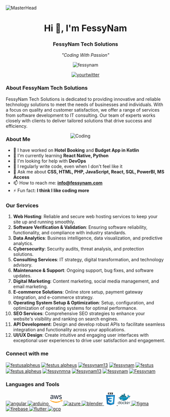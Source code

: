 ![MasterHead](https://devforum-uploads.s3.dualstack.us-east-2.amazonaws.com/uploads/original/4X/0/2/a/02a4b92048705c6530bc0c6a48d2cf9fcb6a74d9.gif)

<h1 align="center">Hi 👋, I'm FessyNam</h1>

<h3 align="center">FessyNam Tech Solutions</h3>

<p align="center"><em>"Coding With Passion"</em></p>

<p align="center">
  <img src="https://komarev.com/ghpvc/?username=fessynam&label=Profile%20views&color=0e75b6&style=flat" alt="fessynam" />
</p>

<p align="center">
  <a href="https://twitter.com/yourtwitter" target="blank">
    <img src="https://img.shields.io/twitter/follow/yourtwitter?logo=twitter&style=for-the-badge" alt="yourtwitter" />
  </a>
</p>

### About FessyNam Tech Solutions

FessyNam Tech Solutions is dedicated to providing innovative and reliable technology solutions to meet the needs of businesses and individuals. With a focus on quality and customer satisfaction, we offer a range of services from software development to IT consulting. Our team of experts works closely with clients to deliver tailored solutions that drive success and efficiency.

<img align="right" alt="Coding" width="300" src="https://gist.github.com/MedRedha/fd8e2481bde2610c96b9aafde543879c/raw/88624e8d31c4295973dcb7c900dacf0edc0a6d99/coding.gif">

### About Me

- 🔭 I have worked on **Hotel Booking** and **Budget App in Kotlin**
- 🌱 I'm currently learning **React Native, Python**
- 🤝 I'm looking for help with **DevOps**
- 📝 I regularly write code, even when I don't feel like it
- 💬 Ask me about **CSS, HTML, PHP, JavaScript, React, SQL, PowerBI, MS Access**
- 📫 How to reach me: **info@fessynam.com**
- ⚡ Fun fact: **I think I like coding more**

### Our Services

1. **Web Hosting**: Reliable and secure web hosting services to keep your site up and running smoothly.
2. **Software Verification & Validation**: Ensuring software reliability, functionality, and compliance with industry standards.
3. **Data Analytics**: Business intelligence, data visualization, and predictive analytics.
4. **Cybersecurity**: Security audits, threat analysis, and protection solutions.
5. **Consulting Services**: IT strategy, digital transformation, and technology advisory.
6. **Maintenance & Support**: Ongoing support, bug fixes, and software updates.
7. **Digital Marketing**: Content marketing, social media management, and email marketing.
8. **E-commerce Solutions**: Online store setup, payment gateway integration, and e-commerce strategy.
9. **Operating System Setup & Optimization**: Setup, configuration, and optimization of operating systems for optimal performance.
10. **SEO Services**: Comprehensive SEO strategies to enhance your website's visibility and ranking on search engines.
11. **API Development**: Design and develop robust APIs to facilitate seamless integration and functionality across your applications.
12. **UI/UX Design**: Create intuitive and engaging user interfaces with exceptional user experiences to drive user satisfaction and engagement.

### Connect with me

<p align="left">
  <a href="https://stackoverflow.com/users/festusalpheus" target="blank"><img align="center" src="https://raw.githubusercontent.com/rahuldkjain/github-profile-readme-generator/master/src/images/icons/Social/stack-overflow.svg" alt="festusalpheus" height="30" width="40" /></a>
  <a href="https://fb.com/festus.alpheus" target="blank"><img align="center" src="https://raw.githubusercontent.com/rahuldkjain/github-profile-readme-generator/master/src/images/icons/Social/facebook.svg" alt="festus alpheus" height="30" width="40" /></a>
  <a href="https://www.instagram.com/fessynam/" target="blank"><img align="center" src="https://raw.githubusercontent.com/rahuldkjain/github-profile-readme-generator/master/src/images/icons/Social/instagram.svg" alt="fessynam13" height="30" width="40" /></a>
  <a href="https://dribbble.com/fessynam" target="blank"><img align="center" src="https://raw.githubusercontent.com/rahuldkjain/github-profile-readme-generator/master/src/images/icons/Social/dribbble.svg" alt="fessynam" height="30" width="40" /></a>
  <a href="https://medium.com/festus" target="blank"><img align="center" src="https://raw.githubusercontent.com/rahuldkjain/github-profile-readme-generator/master/src/images/icons/Social/medium.svg" alt="festus" height="30" width="40" /></a>
  <a href="https://www.youtube.com/c/festusalpheus" target="blank"><img align="center" src="https://raw.githubusercontent.com/rahuldkjain/github-profile-readme-generator/master/src/images/icons/Social/youtube.svg" alt="festus alpheus" height="30" width="40" /></a>
  <a href="https://www.codechef.com/users/fessynmna" target="blank"><img align="center" src="https://cdn.jsdelivr.net/npm/simple-icons@3.1.0/icons/codechef.svg" alt="fessynmna" height="30" width="40" /></a>
  <a href="https://www.hackerrank.com/fessynam13" target="blank"><img align="center" src="https://raw.githubusercontent.com/rahuldkjain/github-profile-readme-generator/master/src/images/icons/Social/hackerrank.svg" alt="fessynam13" height="30" width="40" /></a>
  <a href="https://www.leetcode.com/fessynam" target="blank"><img align="center" src="https://raw.githubusercontent.com/rahuldkjain/github-profile-readme-generator/master/src/images/icons/Social/leet-code.svg" alt="fessynam" height="30" width="40" /></a>
  <a href="https://discord.gg/Fessynam" target="blank"><img align="center" src="https://raw.githubusercontent.com/rahuldkjain/github-profile-readme-generator/master/src/images/icons/Social/discord.svg" alt="Fessynam" height="30" width="40" /></a>
</p>

### Languages and Tools

<p align="left">
  <a href="https://angular.io" target="_blank" rel="noreferrer"> <img src="https://angular.io/assets/images/logos/angular/angular.svg" alt="angular" width="40" height="40"/> </a>
  <a href="https://www.arduino.cc/" target="_blank" rel="noreferrer"> <img src="https://cdn.worldvectorlogo.com/logos/arduino-1.svg" alt="arduino" width="40" height="40"/> </a>
  <a href="https://aws.amazon.com" target="_blank" rel="noreferrer"> <img src="https://raw.githubusercontent.com/devicons/devicon/master/icons/amazonwebservices/amazonwebservices-original-wordmark.svg" alt="aws" width="40" height="40"/> </a>
  <a href="https://azure.microsoft.com/en-in/" target="_blank" rel="noreferrer"> <img src="https://www.vectorlogo.zone/logos/microsoft_azure/microsoft_azure-icon.svg" alt="azure" width="40" height="40"/> </a>
  <a href="https://www.blender.org/" target="_blank" rel="noreferrer"> <img src="https://download.blender.org/branding/community/blender_community_badge_white.svg" alt="blender" width="40" height="40"/> </a>
  <a href="https://www.w3schools.com/css/" target="_blank" rel="noreferrer"> <img src="https://raw.githubusercontent.com/devicons/devicon/master/icons/css3/css3-original-wordmark.svg" alt="css3" width="40" height="40"/> </a>
  <a href="https://www.docker.com/" target="_blank" rel="noreferrer"> <img src="https://raw.githubusercontent.com/devicons/devicon/master/icons/docker/docker-original-wordmark.svg" alt="docker" width="40" height="40"/> </a>
  <a href="https://www.figma.com/" target="_blank" rel="noreferrer"> <img src="https://www.vectorlogo.zone/logos/figma/figma-icon.svg" alt="figma" width="40" height="40"/> </a>
  <a href="https://firebase.google.com/" target="_blank" rel="noreferrer"> <img src="https://www.vectorlogo.zone/logos/firebase/firebase-icon.svg" alt="firebase" width="40" height="40"/> </a>
  <a href="https://flutter.dev" target="_blank" rel="noreferrer"> <img src="https://www.vectorlogo.zone/logos/flutterio/flutterio-icon.svg" alt="flutter" width="40" height="40"/> </a>
  <a href="https://cloud.google.com" target="_blank" rel="noreferrer"> <img src="https://www.vectorlogo.zone/logos/google_cloud/google_cloud-icon.svg" alt="gcp" width="40" height="40"/> </a>
</p>
